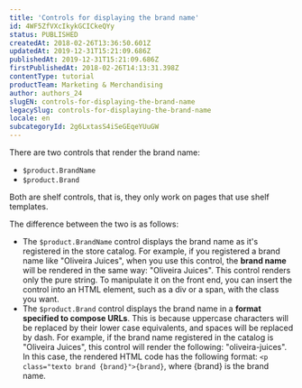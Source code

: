 ```yaml
---
title: 'Controls for displaying the brand name'
id: 4WF5ZfVXcIkykGCICkeQYy
status: PUBLISHED
createdAt: 2018-02-26T13:36:50.601Z
updatedAt: 2019-12-31T15:21:09.686Z
publishedAt: 2019-12-31T15:21:09.686Z
firstPublishedAt: 2018-02-26T14:13:31.398Z
contentType: tutorial
productTeam: Marketing & Merchandising
author: authors_24
slugEN: controls-for-displaying-the-brand-name
legacySlug: controls-for-displaying-the-brand-name
locale: en
subcategoryId: 2g6LxtasS4iSeGEqeYUuGW
---
```


There are two controls that render the brand name:
- `$product.BrandName`
- `$product.Brand`

Both are shelf controls, that is, they only work on pages that use shelf templates.

The difference between the two is as follows:

- The `$product.BrandName` control displays the brand name as it's registered in the store catalog. For example, if you registered a brand name like "Oliveira Juices", when you use this control, the __brand name__ will be rendered in the same way: "Oliveira Juices". This control renders only the pure string. To manipulate it on the front end, you can insert the control into an HTML element, such as a div or a span, with the class you want.
- The `$product.Brand` control displays the brand name in a __format specified to compose URLs__. This is because uppercase characters will be replaced by their lower case equivalents, and spaces will be replaced by dash. For example, if the brand name registered in the catalog is "Oliveira Juices", this control will render the following: "oliveira-juices". In this case, the rendered HTML code has the following format: `<p class="texto brand {brand}">{brand}`, where {brand} is the brand name.
